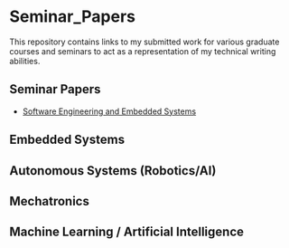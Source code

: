 # Seminar_Papers
This repository contains links to my submitted work for various graduate courses and seminars to act as a representation of my technical writing abilities.


## Seminar Papers
* [Software Engineering and Embedded Systems](https://github.com/Ohara124c41/Seminar_Papers/tree/master/Software%20Engineering%20and%20Embedded%20Systems)

## Embedded Systems

## Autonomous Systems (Robotics/AI)

## Mechatronics

## Machine Learning / Artificial Intelligence

